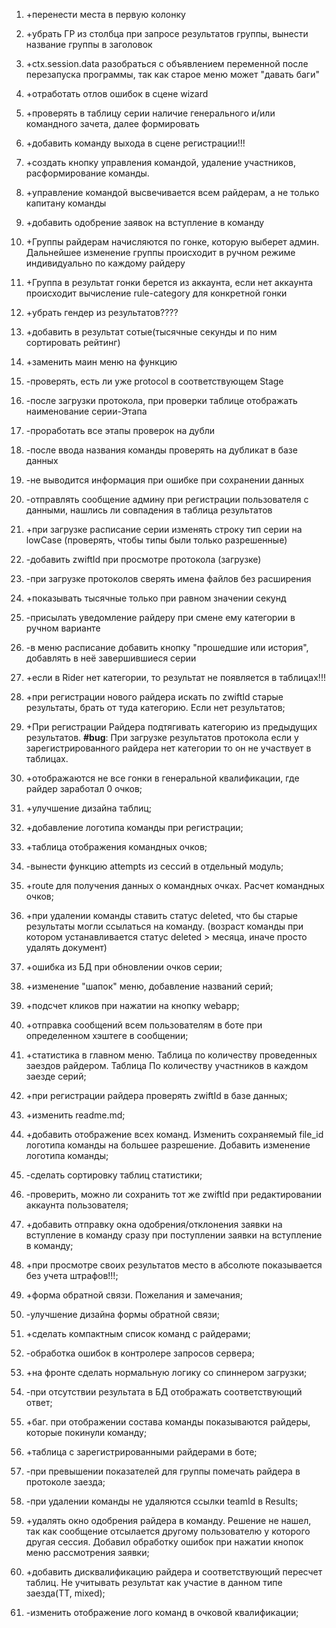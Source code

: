 1. +перенести места в первую колонку
2. +убрать ГР из столбца при запросе результатов группы, вынести название группы в заголовок
3. +ctx.session.data разобраться с объявлением переменной после перезапуска программы, так как старое меню может "давать баги"
4. +отработать отлов ошибок в сцене wizard
5. +проверять в таблицу серии наличие генерального и/или командного зачета, далее формировать
6. +добавить команду выхода в сцене регистрации!!!
7. +создать кнопку управления командой, удаление участников, расформирование команды.
8. +управление командой высвечивается всем райдерам, а не только капитану команды
9. +добавить одобрение заявок на вступление в команду
10. +Группы райдерам начисляются по гонке, которую выберет админ. Дальнейшее изменение группы происходит в ручном режиме индивидуально по каждому райдеру
11. +Группа в результат гонки берется из аккаунта, если нет аккаунта происходит вычисление rule-category для конкретной гонки
12. +убрать гендер из результатов????
13. +добавить в результат сотые(тысячные секунды и по ним сортировать рейтинг)
14. +заменить маин меню на функцию

15. -проверять, есть ли уже protocol в соответствующем Stage
16. -после загрузки протокола, при проверки таблице отображать наименование серии-Этапа
17. -проработать все этапы проверок на дубли
18. -после ввода названия команды проверять на дубликат в базе данных
19. -не выводится информация при ошибке при сохранении данных
20. -отправлять сообщение админу при регистрации пользователя с данными, нашлись ли совпадения в таблица результатов
21. +при загрузке расписание серии изменять строку тип серии на lowCase (проверять, чтобы типы были только разрешенные)
22. -добавить zwiftId при просмотре протокола (загрузке)
23. -при загрузке протоколов сверять имена файлов без расширения
24. +показывать тысячные только при равном значении секунд
25. -присылать уведомление райдеру при смене ему категории в ручном варианте
26. -в меню расписание добавить кнопку "прошедшие или история", добавлять в неё завершившиеся серии
27. +если в Rider нет категории, то результат не появляется в таблицах!!!
28. +при регистрации нового райдера искать по zwiftId старые результаты, брать от туда категорию. Если нет результатов;
29. +При регистрации Райдера подтягивать категорию из предыдущих результатов. **#bug**: При загрузке результатов протокола если у зарегистрированного райдера нет категории то он не участвует в таблицах.
30. +отображаются не все гонки в генеральной квалификации, где райдер заработал 0 очков;
31. +улучшение дизайна таблиц;
32. +добавление логотипа команды при регистрации;
33. +таблица отображения командных очков;
34. -вынести функцию attempts из сессий в отдельный модуль;
35. +route для получения данных о командных очках. Расчет командных очков;
36. +при удалении команды ставить статус deleted, что бы старые результаты могли ссылаться на команду. (возраст команды при котором устанавливается статус deleted > месяца, иначе просто удалять документ)
37. +ошибка из БД при обновлении очков серии;
38. +изменение "шапок" меню, добавление названий серий;
39. +подсчет кликов при нажатии на кнопку webapp;
40. +отправка сообщений всем пользователям в боте при определенном хэштеге в сообщении;
41. +статистика в главном меню. Таблица по количеству проведенных заездов райдером. Таблица По количеству участников в каждом заезде серий;
42. +при регистрации райдера проверять zwiftId в базе данных;
43. +изменить readme.md;
44. +добавить отображение всех команд. Изменить сохраняемый file_id логотипа команды на большее разрешение. Добавить изменение логотипа команды;
45. -сделать сортировку таблиц статистики;
46. -проверить, можно ли сохранить тот же zwiftId при редактировании аккаунта пользователя;
47. +добавить отправку окна одобрения/отклонения заявки на вступление в команду сразу при поступлении заявки на вступление в команду;
48. +при просмотре своих результатов место в абсолюте показывается без учета штрафов!!!;
49. +форма обратной связи. Пожелания и замечания;
50. -улучшение дизайна формы обратной связи;
51. +сделать компактным список команд с райдерами;
52. -обработка ошибок в контролере запросов сервера;
53. +на фронте сделать нормальную логику со спиннером загрузки;
54. -при отсутствии результата в БД отображать соответствующий ответ;
55. +баг. при отображении состава команды показываются райдеры, которые покинули команду;
56. +таблица с зарегистрированными райдерами в боте;
57. -при превышении показателей для группы помечать райдера в протоколе заезда;
58. -при удалении команды не удаляются ссылки teamId в Results;
59. +удалять окно одобрения райдера в команду. Решение не нашел, так как сообщение отсылается другому пользователю у которого другая сессия. Добавил обработку ошибок при нажатии кнопок меню рассмотрения заявки;
60. +добавить дисквалификацию райдера и соответствующий пересчет таблиц. Не учитывать результат как участие в данном типе заезда(TT, mixed);
61. -изменить отображение лого команд в очковой квалификации;

